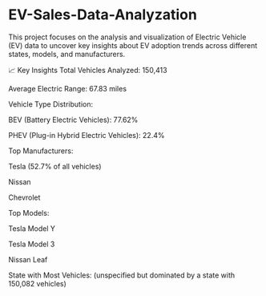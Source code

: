 # EV-Sales-Data-Analyzation
This project focuses on the analysis and visualization of Electric Vehicle (EV) data to uncover key insights about EV adoption trends across different states, models, and manufacturers.

📈 Key Insights
Total Vehicles Analyzed: 150,413

Average Electric Range: 67.83 miles

Vehicle Type Distribution:

BEV (Battery Electric Vehicles): 77.62%

PHEV (Plug-in Hybrid Electric Vehicles): 22.4%

Top Manufacturers:

Tesla (52.7% of all vehicles)

Nissan

Chevrolet

Top Models:

Tesla Model Y

Tesla Model 3

Nissan Leaf

State with Most Vehicles: (unspecified but dominated by a state with 150,082 vehicles)
